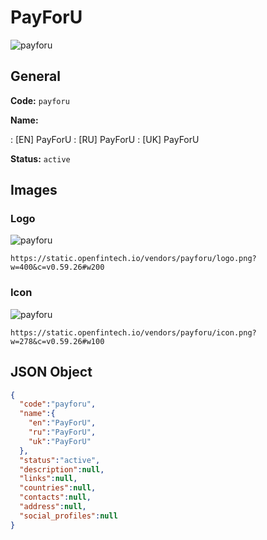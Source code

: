 
# PayForU 
![payforu](https://static.openfintech.io/vendors/payforu/logo.png?w=400&c=v0.59.26#w200)  

## General 
 
**Code:** `payforu` 
 
**Name:** 
 
:	[EN] PayForU 
:	[RU] PayForU 
:	[UK] PayForU 
 
**Status:** `active` 
 

## Images 

### Logo 
 
![payforu](https://static.openfintech.io/vendors/payforu/logo.png?w=400&c=v0.59.26#w200)  

```
https://static.openfintech.io/vendors/payforu/logo.png?w=400&c=v0.59.26#w200
```  

### Icon 
 
![payforu](https://static.openfintech.io/vendors/payforu/icon.png?w=278&c=v0.59.26#w100)  

```
https://static.openfintech.io/vendors/payforu/icon.png?w=278&c=v0.59.26#w100
```  

## JSON Object 

```json
{
  "code":"payforu",
  "name":{
    "en":"PayForU",
    "ru":"PayForU",
    "uk":"PayForU"
  },
  "status":"active",
  "description":null,
  "links":null,
  "countries":null,
  "contacts":null,
  "address":null,
  "social_profiles":null
}
```  
